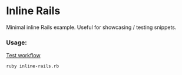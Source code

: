 # Inline Rails

Minimal inline Rails example. Useful for showcasing / testing snippets.

### Usage:

[Test workflow](../.github/workflows/inline-rails.yml)

```sh
ruby inline-rails.rb
```
